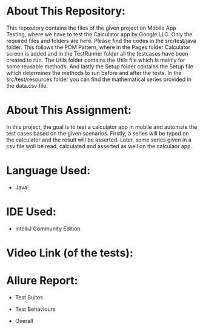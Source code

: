# About This Repository: 
This repository contains the files of the given project on Mobile App Testing, where we have to test the Calculator app by Google LLC. Only the required files and folders are here. Please find the codes in the src/test/java folder. This follows the POM Pattern, where in the Pages folder Calculator screen is added and in the TestRunner folder all the testcases have been created to run. The Utils folder contains the Utils file which is mainly for some reusable methods. And lastly the Setup folder contains the Setup file which determines the methods to run before and after the tests. In the src/test/resources folder you can find the mathematical series provided in the data.csv file.

# About This Assignment:
In this project, the goal is to test a calculator app in mobile and automate the test cases based on the given scenarios. Firstly, a series will be typed on the calculator and the result will be asserted. Later, some series given in a csv file woll be read, calculated and asserted as well on the calculaor app.

# Language Used:
- Java

# IDE Used:
- IntelliJ Community Edition

# Video Link (of the tests):


# Allure Report: 
- Test Suites 

- Test Behaviours

- Overall






